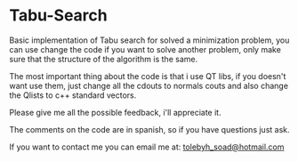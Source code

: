 # Tabu-Search
Basic implementation of Tabu search for solved a minimization problem, 
you can use change the code if you want to solve another problem, 
only make sure that the structure of the algorithm is the same.

The most important thing about the code is that i use QT libs, if you doesn't want 
use them, just change all the cdouts to normals couts and also change the Qlists to c++ standard vectors.

Please give me all the possible feedback, i'll appreciate it.

The comments on the code are in spanish, so if you have questions just ask.

If you want to contact me you can email me  at:
tolebyh_soad@hotmail.com
